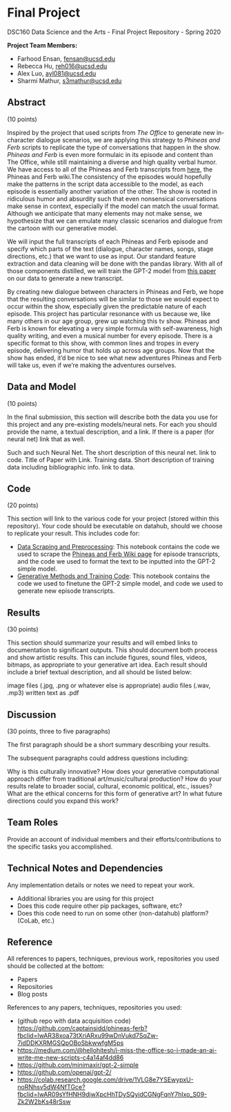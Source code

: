 # Final Project

DSC160 Data Science and the Arts - Final Project Repository - Spring 2020

<b> Project Team Members: </b>
- Farhood Ensan, fensan@ucsd.edu
- Rebecca Hu, reh016@ucsd.edu
- Alex Luo, ayl081@ucsd.edu
- Sharmi Mathur, s3mathur@ucsd.edu

## Abstract

(10 points)

  Inspired by the project that used scripts from <i>The Office</i> to generate new in-character dialogue scenarios, we are applying this strategy to <i>Phineas and Ferb</i> scripts to replicate the type of conversations that happen in the show. <i>Phineas and Ferb</i> is even more formulaic in its episode and content than The Office, while still maintaining a diverse and high quality verbal humor. We have access to all of the Phineas and Ferb transcripts from [here](https://phineasandferb.fandom.com/wiki/Category:Transcripts?fbclid=IwAR1EodrmPi2iSQf6V3o4SyNi6HjtkxKVBt5jQVprb8KdoHkxQDOejLcc-2w), the Phineas and Ferb wiki.The consistency of the episodes would hopefully make the patterns in the script data accessible to the model, as each episode is essentially another variation of the other. The show is rooted in ridiculous humor and absurdity such that even nonsensical conversations make sense in context, especially if the model can match the usual format. Although we anticipate that many elements may not make sense, we hypothesize that we can emulate many classic scenarios and dialogue from the cartoon with our generative model.

  We will input the full transcripts of each Phineas and Ferb episode and specify which parts of the text (dialogue, character names, songs, stage directions, etc.) that we want to use as input. Our standard feature extraction and data cleaning will be done with the pandas library. With all of those components distilled, we will train the GPT-2 model from [this paper](https://d4mucfpksywv.cloudfront.net/better-language-models/language-models.pdf) on our data to generate a new transcript. 
  
   By creating new dialogue between characters in Phineas and Ferb, we hope that the resulting conversations will be similar to those we would expect to occur within the show, especially given the predictable nature of each episode. This project has particular resonance with us because we, like many others in our age group, grew up watching this tv show. Phineas and Ferb is known for elevating a very simple formula with self-awareness, high quality writing, and even a musical number for every episode. There is a specific format to this show, with common lines and tropes in every episode, delivering humor that holds up across age groups. Now that the show has ended, it’d be nice to see what new adventures Phineas and Ferb will take us, even if we’re making the adventures ourselves.


## Data and Model
(10 points)

In the final submission, this section will describe both the data you use for this project and any pre-existing models/neural nets. For each you should provide the name, a textual description, and a link. If there is a paper (for neural net) link that as well.

Such and such Neural Net. The short description of this neural net.
link to code.
Title of Paper with Link.
Training data. Short description of training data including bibliographic info. link to data.

## Code
(20 points)

This section will link to the various code for your project (stored within this repository). Your code should be executable on datahub, should we choose to replicate your result. This includes code for:

- [Data Scraping and Preprocessing](https://github.com/ucsd-dsc-arts/dsc160-final-group2/blob/master/data_cleaning.ipynb): This notebook contains the code we used to scrape the [Phineas and Ferb Wiki page](https://phineasandferb.fandom.com/wiki/Category:Transcripts?fbclid=IwAR1EodrmPi2iSQf6V3o4SyNi6HjtkxKVBt5jQVprb8KdoHkxQDOejLcc-2w) for episode transcripts, and the code we used to format the text to be inputted into the GPT-2 simple model.
- [Generative Methods and Training Code](https://github.com/ucsd-dsc-arts/dsc160-final-group2/blob/master/gpt2_simple_model.ipynb): This notebook contains the code we used to finetune the GPT-2 simple model, and code we used to generate new episode transcripts.


## Results
(30 points)

This section should summarize your results and will embed links to documentation to significant outputs. This should document both process and show artistic results. This can include figures, sound files, videos, bitmaps, as appropriate to your generative art idea. Each result should include a brief textual description, and all should be listed below:

image files (.jpg, .png or whatever else is appropriate)
audio files (.wav, .mp3)
written text as .pdf

## Discussion
(30 points, three to five paragraphs)

The first paragraph should be a short summary describing your results.

The subsequent paragraphs could address questions including:

Why is this culturally innovative?
How does your generative computational approach differ from traditional art/music/cultural production?
How do your results relate to broader social, cultural, economic political, etc., issues?
What are the ethical concerns for this form of generative art?
In what future directions could you expand this work?

## Team Roles
Provide an account of individual members and their efforts/contributions to the specific tasks you accomplished.

## Technical Notes and Dependencies
Any implementation details or notes we need to repeat your work.

- Additional libraries you are using for this project
- Does this code require other pip packages, software, etc?
- Does this code need to run on some other (non-datahub) platform? (CoLab, etc.)

## Reference
All references to papers, techniques, previous work, repositories you used should be collected at the bottom:

- Papers
- Repositories
- Blog posts

References to any papers, techniques, repositories you used:
- (github repo with data acquisition code) https://github.com/captainsidd/phineas-ferb?fbclid=IwAR38xoa73tXriARxu99wDnVukd7SqZw-7idDDKXRMGSQpOBoSbkwwfgM5ps
- https://medium.com/@hellohitesh/i-miss-the-office-so-i-made-an-ai-write-me-new-scripts-c4a14af4dd86
- https://github.com/minimaxir/gpt-2-simple
- https://github.com/openai/gpt-2/
- https://colab.research.google.com/drive/1VLG8e7YSEwypxU-noRNhsv5dW4NfTGce?fbclid=IwAR09sYfHNH9djwXpcHhTDySQyidCGNgFqnY7hIxo_S09-Zk2W2bKs48rSsw
